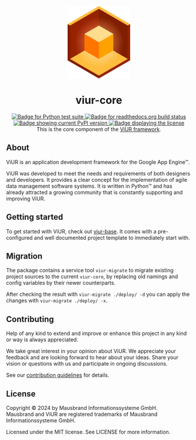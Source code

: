<div align="center">
    <img src="https://github.com/viur-framework/viur-artwork/raw/main/icons/icon-core.svg" height="196" alt="A hexagonal logo of the viur-core" title="viur-core">
    <h1>viur-core</h1>
    <a href="https://github.com/viur-framework/viur-core/actions/workflows/python-test.yaml">
        <img src="https://github.com/viur-framework/viur-core/actions/workflows/python-test.yaml/badge.svg" alt="Badge for Python test suite" title="Python test suite">
    </a>
    <a href="https://core.docs.viur.dev/en/main/">
        <img src="https://readthedocs.org/projects/viur-core/badge/?version=main" alt="Badge for readthedocs.org build status" title="readthedocs.org/viur-core">
    </a>
    <a href="https://pypi.org/project/viur-core/">
        <img alt="Badge showing current PyPI version" title="PyPI" src="https://img.shields.io/pypi/v/viur-core">
    </a>
    <a href="https://github.com/viur-framework/viur-core/blob/main/LICENSE">
        <img src="https://img.shields.io/github/license/viur-framework/viur-core" alt="Badge displaying the license" title="License badge">
    </a>
    <br>
    This is the core component of the <a href="https://www.viur.dev">ViUR framework</a>.
</div>

## About

ViUR is an application development framework for the Google App Engine™.

ViUR was developed to meet the needs and requirements of both designers and developers. It provides a clear concept for the implementation of agile data management software systems. It is written in Python™ and has already attracted a growing community that is constantly supporting and improving ViUR.

## Getting started

To get started with ViUR, check out [viur-base](https://github.com/viur-framework/viur-base). It comes with a pre-configured and well documented project template to immediately start with.

## Migration

The package contains a service tool `viur-migrate` to migrate existing project sources to the current `viur-core`, by replacing old namings and config variables by their newer counterparts.

After checking the result with `viur-migrate ./deploy/ -d` you can apply the changes with `viur-migrate ./deploy/ -x`.

## Contributing

Help of any kind to extend and improve or enhance this project in any kind or way is always appreciated.

We take great interest in your opinion about ViUR. We appreciate your feedback and are looking forward to hear about your ideas. Share your vision or questions with us and participate in ongoing discussions.

See our [contribution guidelines](CONTRIBUTING.md) for details.

## License

Copyright © 2024 by Mausbrand Informationssysteme GmbH.<br>
Mausbrand and ViUR are registered trademarks of Mausbrand Informationssysteme GmbH.

Licensed under the MIT license. See LICENSE for more information.
